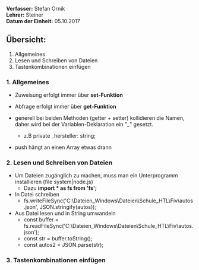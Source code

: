 **Verfasser:** Stefan Ornik   
**Lehrer:** Steiner   
**Datum der Einheit:** 05.10.2017
   
## Übersicht: 

1. Allgemeines
2. Lesen und Schreiben von Dateien
3. Tastenkombinationen einfügen

### 1. Allgemeines
- Zuweisung erfolgt immer über **set-Funktion**
- Abfrage erfolgt immer über **get-Funktion**
- generell bei beiden Methoden (getter + setter) kollidieren die Namen, daher wird bei der Variablen-Deklaration ein "_" gesetzt.  
    - z.B  private _hersteller: string;

- push hängt an einen Array etwas drann

### 2. Lesen und Schreiben von Dateien
- Um Dateien zugänglich zu machen, muss man ein Unterprogramm installieren (file system|node.js)
    - Dazu **import * as fs from 'fs';**
- In Datei schreiben
    - fs.writeFileSync('C:\\Dateien_Windows\\Dateien\\Schule_HTL\\Fiv\\autos.json', JSON.stringify(autos));
- Aus Datei lesen und in String umwandeln
    - const buffer = fs.readFileSync('C:\\Dateien_Windows\\Dateien\\Schule_HTL\\Fiv\\autos.json');
    - const str = buffer.toString();
    - const autos2 = JSON.parse(str);

### 3. Tastenkombinationen einfügen

